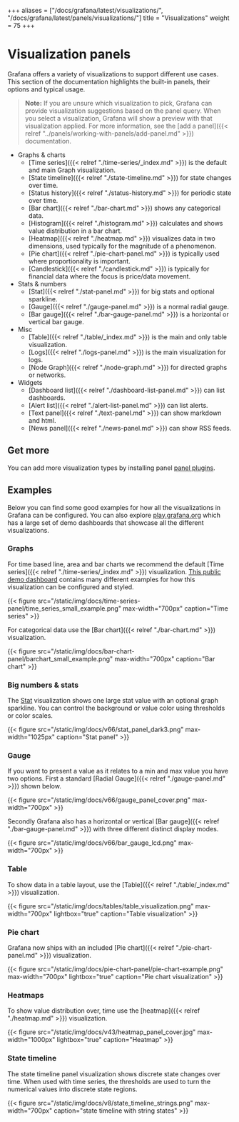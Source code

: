 +++
aliases = ["/docs/grafana/latest/visualizations/", "/docs/grafana/latest/panels/visualizations/"]
title = "Visualizations"
weight = 75
+++

# Visualization panels

Grafana offers a variety of visualizations to support different use cases. This section of the documentation highlights the built-in panels, their options and typical usage.

> **Note:** If you are unsure which visualization to pick, Grafana can provide visualization suggestions based on the panel query. When you select a visualization, Grafana will show a preview with that visualization applied. For more information, see the [add a panel]({{< relref "../panels/working-with-panels/add-panel.md" >}}) documentation.

- Graphs & charts
  - [Time series]({{< relref "./time-series/_index.md" >}}) is the default and main Graph visualization.
  - [State timeline]({{< relref "./state-timeline.md" >}}) for state changes over time.
  - [Status history]({{< relref "./status-history.md" >}}) for periodic state over time.
  - [Bar chart]({{< relref "./bar-chart.md" >}}) shows any categorical data.
  - [Histogram]({{< relref "./histogram.md" >}}) calculates and shows value distribution in a bar chart.
  - [Heatmap]({{< relref "./heatmap.md" >}}) visualizes data in two dimensions, used typically for the magnitude of a phenomenon.
  - [Pie chart]({{< relref "./pie-chart-panel.md" >}}) is typically used where proportionality is important.
  - [Candlestick]({{< relref "./candlestick.md" >}}) is typically for financial data where the focus is price/data movement.
- Stats & numbers
  - [Stat]({{< relref "./stat-panel.md" >}}) for big stats and optional sparkline.
  - [Gauge]({{< relref "./gauge-panel.md" >}}) is a normal radial gauge.
  - [Bar gauge]({{< relref "./bar-gauge-panel.md" >}}) is a horizontal or vertical bar gauge.
- Misc
  - [Table]({{< relref "./table/_index.md" >}}) is the main and only table visualization.
  - [Logs]({{< relref "./logs-panel.md" >}}) is the main visualization for logs.
  - [Node Graph]({{< relref "./node-graph.md" >}}) for directed graphs or networks.
- Widgets
  - [Dashboard list]({{< relref "./dashboard-list-panel.md" >}}) can list dashboards.
  - [Alert list]({{< relref "./alert-list-panel.md" >}}) can list alerts.
  - [Text panel]({{< relref "./text-panel.md" >}}) can show markdown and html.
  - [News panel]({{< relref "./news-panel.md" >}}) can show RSS feeds.

## Get more

You can add more visualization types by installing panel [panel plugins](https://grafana.com/grafana/plugins/?type=panel).

## Examples

Below you can find some good examples for how all the visualizations in Grafana can be configured. You can also explore [play.grafana.org](https://play.grafana.org) which has a large set of demo dashboards that showcase all the different visualizations.

### Graphs

For time based line, area and bar charts we recommend the default [Time series]({{< relref "./time-series/_index.md" >}}) visualization. [This public demo dashboard](https://play.grafana.org/d/000000016/1-time-series-graphs?orgId=1) contains many different examples for how this visualization can be configured and styled.

{{< figure src="/static/img/docs/time-series-panel/time_series_small_example.png" max-width="700px" caption="Time series" >}}

For categorical data use the [Bar chart]({{< relref "./bar-chart.md" >}}) visualization.

{{< figure src="/static/img/docs/bar-chart-panel/barchart_small_example.png" max-width="700px" caption="Bar chart" >}}

### Big numbers & stats

The [Stat](stat-panel/) visualization shows one large stat value with an optional graph sparkline. You can control the background or value color using thresholds or color scales.

{{< figure src="/static/img/docs/v66/stat_panel_dark3.png" max-width="1025px" caption="Stat panel" >}}

### Gauge

If you want to present a value as it relates to a min and max value you have two options. First a standard [Radial Gauge]({{< relref "./gauge-panel.md" >}}) shown below.

{{< figure src="/static/img/docs/v66/gauge_panel_cover.png" max-width="700px" >}}

Secondly Grafana also has a horizontal or vertical [Bar gauge]({{< relref "./bar-gauge-panel.md" >}}) with three different distinct display modes.

{{< figure src="/static/img/docs/v66/bar_gauge_lcd.png" max-width="700px" >}}

### Table

To show data in a table layout, use the [Table]({{< relref "./table/_index.md" >}}) visualization.

{{< figure src="/static/img/docs/tables/table_visualization.png" max-width="700px" lightbox="true" caption="Table visualization" >}}

### Pie chart

Grafana now ships with an included [Pie chart]({{< relref "./pie-chart-panel.md" >}}) visualization.

{{< figure src="/static/img/docs/pie-chart-panel/pie-chart-example.png" max-width="700px" lightbox="true" caption="Pie chart visualization" >}}

### Heatmaps

To show value distribution over, time use the [heatmap]({{< relref "./heatmap.md" >}}) visualization.

{{< figure src="/static/img/docs/v43/heatmap_panel_cover.jpg" max-width="1000px" lightbox="true" caption="Heatmap" >}}

### State timeline

The state timeline panel visualization shows discrete state changes over time. When used with time series, the thresholds are used to turn the numerical values into discrete state regions.

{{< figure src="/static/img/docs/v8/state_timeline_strings.png" max-width="700px" caption="state timeline with string states" >}}
